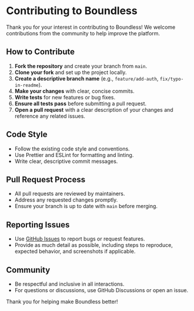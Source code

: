 # Contributing to Boundless

Thank you for your interest in contributing to Boundless! We welcome contributions from the community to help improve the platform.

## How to Contribute

1. **Fork the repository** and create your branch from `main`.
2. **Clone your fork** and set up the project locally.
3. **Create a descriptive branch name** (e.g., `feature/add-auth`, `fix/typo-in-readme`).
4. **Make your changes** with clear, concise commits.
5. **Write tests** for new features or bug fixes.
6. **Ensure all tests pass** before submitting a pull request.
7. **Open a pull request** with a clear description of your changes and reference any related issues.

## Code Style

- Follow the existing code style and conventions.
- Use Prettier and ESLint for formatting and linting.
- Write clear, descriptive commit messages.

## Pull Request Process

- All pull requests are reviewed by maintainers.
- Address any requested changes promptly.
- Ensure your branch is up to date with `main` before merging.

## Reporting Issues

- Use [GitHub Issues](https://github.com/boundlessfi/boundless-frontend/issues) to report bugs or request features.
- Provide as much detail as possible, including steps to reproduce, expected behavior, and screenshots if applicable.

## Community

- Be respectful and inclusive in all interactions.
- For questions or discussions, use GitHub Discussions or open an issue.

Thank you for helping make Boundless better!
